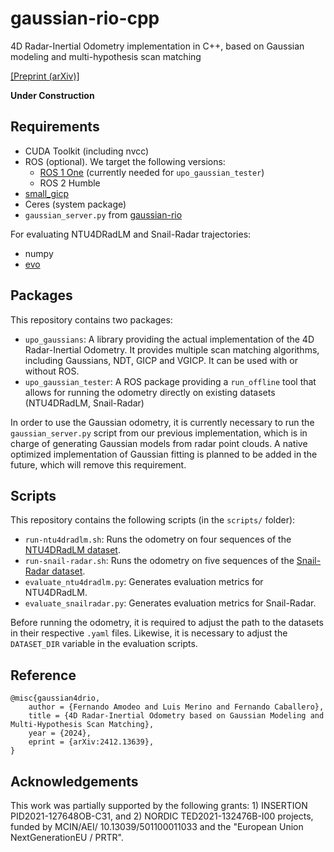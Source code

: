 # gaussian-rio-cpp

4D Radar-Inertial Odometry implementation in C++, based on Gaussian modeling and multi-hypothesis scan matching

[\[Preprint (arXiv)\]](http://arxiv.org/abs/2412.13639)

**Under Construction**

## Requirements

- CUDA Toolkit (including nvcc)
- ROS (optional). We target the following versions:
	- [ROS 1 One](https://ros.packages.techfak.net/) (currently needed for `upo_gaussian_tester`)
	- ROS 2 Humble
- [small_gicp](https://github.com/koide3/small_gicp)
- Ceres (system package)
- `gaussian_server.py` from [gaussian-rio](https://github.com/robotics-upo/gaussian-rio)

For evaluating NTU4DRadLM and Snail-Radar trajectories:

- numpy
- [evo](https://github.com/MichaelGrupp/evo)

## Packages

This repository contains two packages:

- `upo_gaussians`: A library providing the actual implementation of the 4D Radar-Inertial Odometry. It provides multiple scan matching algorithms, including Gaussians, NDT, GICP and VGICP. It can be used with or without ROS.
- `upo_gaussian_tester`: A ROS package providing a `run_offline` tool that allows for running the odometry directly on existing datasets (NTU4DRadLM, Snail-Radar)

In order to use the Gaussian odometry, it is currently necessary to run the `gaussian_server.py` script from our previous implementation, which is in charge of generating Gaussian models from radar point clouds. A native optimized implementation of Gaussian fitting is planned to be added in the future, which will remove this requirement.

## Scripts

This repository contains the following scripts (in the `scripts/` folder):

- `run-ntu4dradlm.sh`: Runs the odometry on four sequences of the [NTU4DRadLM dataset](https://github.com/junzhang2016/NTU4DRadLM).
- `run-snail-radar.sh`: Runs the odometry on five sequences of the [Snail-Radar dataset](https://snail-radar.github.io/).
- `evaluate_ntu4dradlm.py`: Generates evaluation metrics for NTU4DRadLM.
- `evaluate_snailradar.py`: Generates evaluation metrics for Snail-Radar.

Before running the odometry, it is required to adjust the path to the datasets in their respective `.yaml` files. Likewise, it is necessary to adjust the `DATASET_DIR` variable in the evaluation scripts.

## Reference

```
@misc{gaussian4drio,
	author = {Fernando Amodeo and Luis Merino and Fernando Caballero},
	title = {4D Radar-Inertial Odometry based on Gaussian Modeling and Multi-Hypothesis Scan Matching},
	year = {2024},
	eprint = {arXiv:2412.13639},
}
```

## Acknowledgements

This work was partially supported by the following grants: 1) INSERTION PID2021-127648OB-C31, and 2) NORDIC TED2021-132476B-I00 projects, funded by MCIN/AEI/ 10.13039/501100011033 and the "European Union NextGenerationEU / PRTR".
